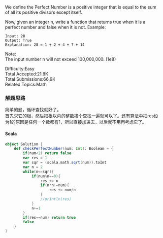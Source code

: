 We define the Perfect Number is a positive integer that is equal to the sum of all its positive divisors except itself.

Now, given an integer n, write a function that returns true when it is a perfect number and false when it is not.
Example:
```
Input: 28
Output: True
Explanation: 28 = 1 + 2 + 4 + 7 + 14
```
Note:   
The input number n will not exceed 100,000,000. (1e8)

Difficulty:Easy  
Total Accepted:21.8K  
Total Submissions:66.9K  
Related Topics:Math

### 解题思路
简单的题，循环查找就好了。  
首先求它的根，然后把根以内的整数挨个查找一遍就可以了。还有算法中把res设为1的原因是任何一个数都有1，所以直接加进去，以后就不用再考虑它了。
#### Scala
```scala
object Solution {
    def checkPerfectNumber(num: Int): Boolean = {
        if(num<2) return false    
        var res = 1
        var sqr = (scala.math.sqrt(num)).toInt
        var n = 2
        while(n<=sqr){
            if(num%n==0){
                res += n
                if(n*n!=num){
                    res += num/n
                }
                //println(res)
            }
            n+=1
        }      
        if(res==num) return true
        false      
    }
}
```